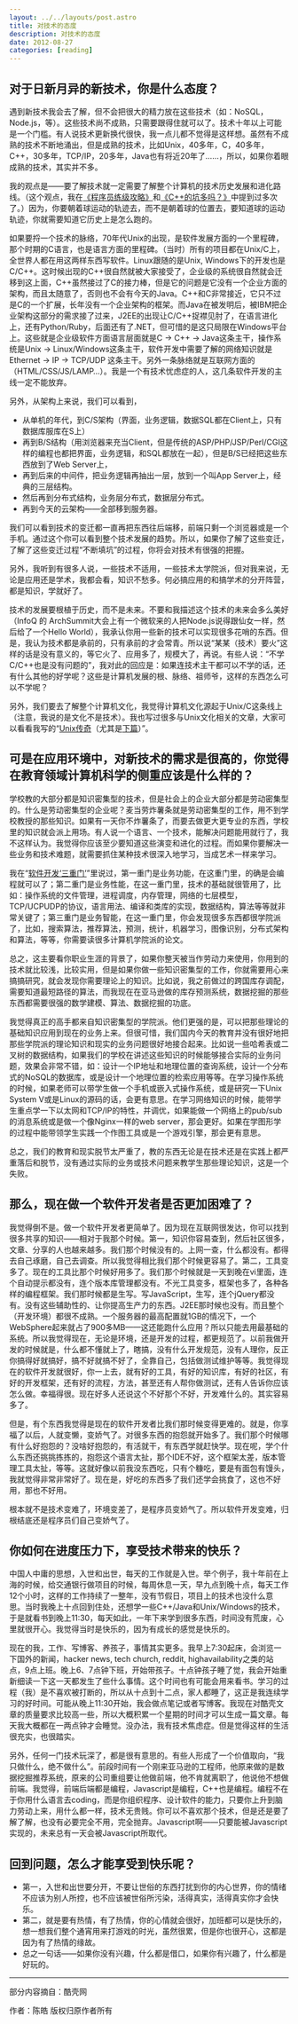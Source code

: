 ```yaml
---
layout: ../../layouts/post.astro
title: 对技术的态度
description: 对技术的态度
date: 2012-08-27
categories: [reading]
---
```


## 对于日新月异的新技术，你是什么态度？

遇到新技术我会去了解，但不会把很大的精力放在这些技术（如：NoSQL，Node.js，等）。这些技术尚不成熟，只需要跟得住就可以了。技术十年以上可能是一个门槛。有人说技术更新换代很快，我一点儿都不觉得是这样想。虽然有不成熟的技术不断地涌出，但是成熟的技术，比如Unix，40多年，C，40多年，C++，30多年，TCP/IP，20多年，Java也有将近20年了……，所以，如果你着眼成熟的技术，其实并不多。

我的观点是——要了解技术就一定需要了解整个计算机的技术历史发展和进化路线。（这个观点，我在[《程序员练级攻略》](/2012/08/29/the-programmer-leveling-raiders/)和[《C++的坑多吗？》](http://coolshell.cn/articles/7992.html)中提到过多次了。）因为，你要朝着球运动的轨迹去，而不是朝着球的位置去，要知道球的运动轨迹，你就需要知道它历史上是怎么跑的。

如果要捋一个技术的脉络，70年代Unix的出现，是软件发展方面的一个里程碑，那个时期的C语言，也是语言方面的里程碑。（当时）所有的项目都在Unix/C上，全世界人都在用这两样东西写软件。Linux跟随的是Unix, Windows下的开发也是 C/C++。这时候出现的C++很自然就被大家接受了，企业级的系统很自然就会迁移到这上面，C++虽然接过了C的接力棒，但是它的问题是它没有一个企业方面的架构，而且太随意了，否则也不会有今天的Java。C++和C非常接近，它只不过是C的一个扩展，长年没有一个企业架构的框架。而Java在被发明后，被IBM把企业架构这部分的需求接了过来，J2EE的出现让C/C++捉襟见肘了，在语言进化上，还有Python/Ruby，后面还有了.NET，但可惜的是这只局限在Windows平台上。这些就是企业级软件方面语言层面就是C -> C++ -> Java这条主干，操作系统是Unix -> Linux/Windows这条主干，软件开发中需要了解的网络知识就是Ethernet -> IP -> TCP/UDP 这条主干。另外一条脉络就是互联网方面的（HTML/CSS/JS/LAMP…）。我是一个有技术忧虑症的人，这几条软件开发的主线一定不能放弃。

另外，从架构上来说，我们可以看到，

* 从单机的年代，到C/S架构（界面，业务逻辑，数据SQL都在Client上，只有数据库服库在S上）
* 再到B/S结构（用浏览器来充当Client，但是传统的ASP/PHP/JSP/Perl/CGI这样的编程也都把界面，业务逻辑，和SQL都放在一起），但是B/S已经把这些东西放到了Web Server上，
* 再到后来的中间件，把业务逻辑再抽出一层，放到一个叫App Server上，经典的三层结构。
* 然后再到分布式结构，业务层分布式，数据层分布式。
* 再到今天的云架构——全部移到服务器。

我们可以看到技术的变迁都一直再把东西往后端移，前端只剩一个浏览器或是一个手机。通过这个你可以看到整个技术发展的趋势。所以，如果你了解了这些变迁，了解了这些变迁过程“不断填坑”的过程，你将会对技术有很强的把握。

另外，我听到有很多人说，一些技术不适用，一些技术太学院派，但对我来说，无论是应用还是学术，我都会看，知识不愁多。何必搞应用的和搞学术的分开阵营，都是知识，学就好了。

技术的发展要根植于历史，而不是未来。不要和我描述这个技术的未来会多么美好（InfoQ 的 ArchSummit大会上有一个微软来的人把Node.js说得跟仙女一样，然后给了一个Hello World），我承认你用一些新的技术可以实现很多花哨的东西。但是，我认为技术都是承前的，只有承前的才会常青。所以说“某某（技术）要火”这样的话是没有意义的，等它火了、应用多了，规模大了，再说。有些人说：“不学C/C++也是没有问题的”，我对此的回应是：如果连技术主干都可以不学的话，还有什么其他的好学呢？这些是计算机发展的根、脉络、祖师爷，这样的东西怎么可以不学呢？

另外，我们要去了解整个计算机文化，我觉得计算机文化源起于Unix/C这条线上（注意，我说的是文化不是技术）。我也写过很多与Unix文化相关的文章，大家可以看看我写的“[Unix传奇](http://coolshell.cn/articles/2322.html)（尤其是[下篇](http://coolshell.cn/articles/2324.html)）”。

## 可是在应用环境中，对新技术的需求是很高的，你觉得在教育领域计算机科学的侧重应该是什么样的？

学校教的大部分都是知识密集型的技术，但是社会上的企业大部分都是劳动密集型的。什么是劳动密集型的企业呢？麦当劳炸薯条就是劳动密集型的工作，用不到学校教授的那些知识。如果有一天你不炸薯条了，而要去做更大更专业的东西，学校里的知识就会派上用场。有人说一个语言、一个技术，能解决问题能用就行了，我不这样认为。我觉得你应该至少要知道这些演变和进化的过程。而如果你要解决一些业务和技术难题，就需要抓住某种技术很深入地学习，当成艺术一样来学习。

我在“[软件开发‘三重门’](http://coolshell.cn/articles/6526.html)”里说过，第一重门是业务功能，在这重门里，的确是会编程就可以了；第二重门是业务性能，在这一重门里，技术的基础就很管用了，比如：操作系统的文件管理，进程调度，内存管理，网络的七层模型，TCP/UCPUDP的协议，语言用法、编译和类库的实现，数据结构，算法等等就非常关键了；第三重门是业务智能，在这一重门里，你会发现很多东西都很学院派了，比如，搜索算法，推荐算法，预测，统计，机器学习，图像识别，分布式架构和算法，等等，你需要读很多计算机学院派的论文。

总之，这主要看你职业生涯的背景了，如果你整天被当作劳动力来使用，你用到的技术就比较浅，比较实用，但是如果你做一些知识密集型的工作，你就需要用心来搞搞研究，就会发现你需要理论上的知识。比如说，我之前做过的跨国库存调配，需要知道最短路径的算法，而我现在在亚马逊做的库存预测系统，数据挖掘的那些东西都需要很强的数学建模、算法、数据挖掘的功底。

我觉得真正的高手都来自知识密集型的学院派。他们更强的是，可以把那些理论的基础知识应用到现在的业务上来。但很可惜，我们国内今天的教育并没有很好地把那些学院派的理论知识和现实的业务问题很好地接合起来。比如说一些哈希表或二叉树的数据结构，如果我们的学校在讲述这些知识的时候能够接合实际的业务问题，效果会非常不错，如：设计一个IP地址和地理位置的查询系统，设计一个分布式的NoSQL的数据库，或是设计一个地理位置的检索应用等等。在学习操作系统的时候，如果老师可以带学生做一个手机或嵌入式操作系统，或是研究一下Unix System V或是Linux的源码的话，会更有意思。在学习网络知识的时候，能带学生重点学一下以太网和TCP/IP的特性，并调优，如果能做一个网络上的pub/sub的消息系统或是做一个像Nginx一样的web server，那会更好。如果在学图形学的过程中能带领学生实践一个作图工具或是一个游戏引擎，那会更有意思。

总之，我们的教育和现实脱节太严重了，教的东西无论是在技术还是在实践上都严重落后和脱节，没有通过实际的业务或技术问题来教学生那些理论知识，这是一个失败。

## 那么，现在做一个软件开发者是否更加困难了？

我觉得倒不是。做一个软件开发者更简单了。因为现在互联网很发达，你可以找到很多共享的知识——相对于我那个时候。第一，知识你容易查到，然后社区很多，文章、分享的人也越来越多。我们那个时候没有的。上网一查，什么都没有。都得去自己琢磨，自己去调查。所以我觉得相比我们那个时候更容易了。第二，工具变多了。现在的工具比那个时候好用多了。我们那个时候就是一天到晚在vi里面，连个自动提示都没有，连个版本库管理都没有。不光工具变多，框架也多了，各种各样的编程框架。我们那时候都是生写。写JavaScript，生写，连个jQuery都没有。没有这些辅助性的、让你提高生产力的东西。J2EE那时候也没有。而且整个（开发环境）都很不成熟。一个服务器的最高配置就1GB的情况下，一个WebSphere起来就占了900多MB——这还能跑什么应用？所以只能去用最基础的系统。所以我觉得现在，无论是环境，还是开发的过程，都更规范了。以前我做开发的时候就是，什么都不懂就上了，瞎搞，没有什么开发规范，没有人理你，反正你搞得好就搞好，搞不好就搞不好了，全靠自己，包括做测试维护等等。我觉得现在的软件开发就很好，你一上去，就有好的工具，有好的知识库，有好的社区，有好的开发框架，还有好的流程，方法，甚至还有人帮你做测试，还有人告诉你应该怎么做。幸福得很。现在好多人还说这个不好那个不好，开发难什么的。其实容易多了。

但是，有个东西我觉得是现在的软件开发者比我们那时候变得更难的。就是，你享福了以后，人就变懒，变娇气了。对很多东西的抱怨就开始多了。我们那个时候哪有什么好抱怨的？没啥好抱怨的，有活就干，有东西学就赶快学。现在呢，学个什么东西还挑挑拣拣的，抱怨这个语言太扯，那个IDE不好，这个框架太差，版本管理工具太扯，等等。这就好像以前我没东西吃，只有个糠吃，要是有面包有馒头，我就觉得非常非常好了。现在是，好吃的东西多了我们还学会挑食了，这也不好用，那也不好用。

根本就不是技术变难了，环境变差了，是程序员变娇气了。所以软件开发变难，归根结底还是程序员们自己变娇气了。

## 你如何在进度压力下，享受技术带来的快乐？

中国人中庸的思想，入世和出世，每天的工作就是入世。举个例子，我十年前在上海的时候，给交通银行做项目的时候，每周休息一天，早九点到晚十点，每天工作12个小时，这样的工作持续了一整年，没有节假日，项目上的技术也没什么意思。当时我晚上十点回到住处，还想学一些C++/Java和Unix/Windows的技术，于是就看书到晚上11:30，每天如此，一年下来学到很多东西，时间没有荒废，心里就很开心。我觉得当时是快乐的，因为有成长的感觉是快乐的。

现在的我，工作、写博客、养孩子，事情其实更多。我早上7:30起床，会浏览一下国外的新闻，hacker news, tech church, reddit, highavailability之类的站点，9点上班。晚上6、7点钟下班，开始带孩子。十点钟孩子睡了觉，我会开始重新细读一下这一天都发生了些什么事情。这个时间也有可能会用来看书。学习的过程（我）是不喜欢被打断的，所以从十点到十二点，家人都睡了，这正是我连续学习的好时间。可能从晚上11:30开始，我会做点笔记或者写博客。我现在对酷壳文章的质量要求比较高一些，所以大概积累一个星期的时间才可以生成一篇文章。每天我大概都在一两点钟才会睡觉。没办法，我有技术焦虑症。但是觉得这样的生活很充实，也很踏实。

另外，任何一门技术玩深了，都是很有意思的。有些人形成了一个价值取向，“我只做什么，绝不做什么”。前段时间有一个刚来亚马逊的工程师，他原来做的是数据挖掘推荐系统，原来的公司重组要让他做前端，他不肯就离职了，他说他不想做前端。我觉得，前端后端都是编程，Javascript是编程，C++也是编程。编程不在于你用什么语言去coding，而是你组织程序、设计软件的能力，只要你上升到脑力劳动上来，用什么都一样，技术无贵贱。你可以不喜欢那个技术，但是还是要了解了解，也没有必要完全不用，完全抛弃。Javascript啊——只要能被Javascript实现的，未来总有一天会被Javascript所取代。

## 回到问题，怎么才能享受到快乐呢？

* 第一，入世和出世要分开，不要让世俗的东西打扰到你的内心世界，你的情绪不应该为别人所控，也不应该被世俗所污染，活得真实，活得真实你才会快乐。
* 第二，就是要有热情，有了热情，你的心情就会很好，加班都可以是快乐的，想一想我们整个通宵用来打游戏的时光，虽然很累，但是你也很开心，这都是因为有了热情的缘故。
* 总之一句话——如果你没有兴趣，什么都是借口，如果你有兴趣了，什么都是好玩的。

--- 

部分内容摘自：酷壳网

作者：陈皓 版权归原作者所有
